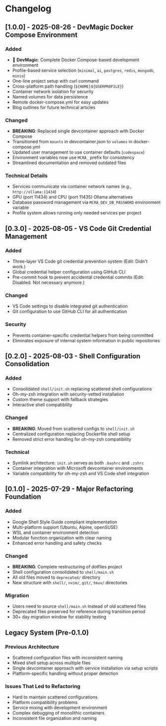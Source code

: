 # Changelog

## [1.0.0] - 2025-08-26 - DevMagic Docker Compose Environment

### Added

- 🚀 **DevMagic**: Complete Docker Compose-based development environment
- Profile-based service selection (`minimal`, `ai`, `postgres`, `redis`, `mongodb`, `minio`)
- One-line project setup with curl command
- Cross-platform path handling (`${HOME}${USERPROFILE}`)
- Container network isolation for security
- Named volumes for data persistence
- Remote docker-compose.yml for easy updates
- Blog outlines for future technical articles

### Changed

- **BREAKING**: Replaced single devcontainer approach with Docker Compose
- Transitioned from `mounts` in devcontainer.json to `volumes` in docker-compose.yml
- Updated user management to use container defaults (`codespace`)
- Environment variables now use `MCRA_` prefix for consistency
- Streamlined documentation and removed outdated files

### Technical Details

- Services communicate via container network names (e.g., `http://ollama:11434`)
- GPU (port 11434) and CPU (port 11435) Ollama alternatives
- Database password management via `MCRA_DEV_DB_PASSWORD` environment variable
- Profile system allows running only needed services per project

## [0.3.0] - 2025-08-05 - VS Code Git Credential Management

### Added

- Three-layer VS Code git credential prevention system (Edit: Didn't work.)
- Global credential helper configuration using GitHub CLI
- Pre-commit hook to prevent accidental credential commits (Edit: Disabled. Not necessary anymore.)

### Changed

- VS Code settings to disable integrated git authentication
- Git configuration to use GitHub CLI for all authentication

### Security

- Prevents container-specific credential helpers from being committed
- Eliminates exposure of internal system information in public repositories

## [0.2.0] - 2025-08-03 - Shell Configuration Consolidation

### Added

- Consolidated `shell/init.sh` replacing scattered shell configurations
- Oh-my-zsh integration with security-vetted installation
- Custom theme support with fallback strategies
- Interactive shell compatibility

### Changed

- **BREAKING**: Moved from scattered configs to `shell/init.sh`
- Centralized configuration replacing Dockerfile shell setup
- Removed strict error handling for oh-my-zsh compatibility

### Technical

- Symlink architecture: `init.sh` serves as both `.bashrc` and `.zshrc`
- Container integration with Microsoft devcontainer environments
- Variable compatibility for oh-my-zsh and VS Code shell integration

## [0.1.0] - 2025-07-29 - Major Refactoring Foundation

### Added

- Google Shell Style Guide compliant implementation
- Multi-platform support (Ubuntu, Alpine, openSUSE)
- WSL and container environment detection
- Modular function organization with clear naming
- Enhanced error handling and safety checks

### Changed

- **BREAKING**: Complete restructuring of dotfiles project
- Shell configuration consolidated to `shell/main.sh`
- All old files moved to `deprecated/` directory
- New structure with `shell/`, `nvim/`, `git/`, `tmux/` directories

### Migration

- Users need to source `shell/main.sh` instead of old scattered files
- Deprecated files preserved for reference during transition period
- 30+ day migration window for stability testing

## Legacy System (Pre-0.1.0)

### Previous Architecture

- Scattered configuration files with inconsistent naming
- Mixed shell setup across multiple files
- Single devcontainer approach with service installation via setup scripts
- Platform-specific handling without proper detection

### Issues That Led to Refactoring

- Hard to maintain scattered configurations
- Platform compatibility problems
- Service mixing with development environment
- Complex debugging of monolithic containers
- Inconsistent file organization and naming
